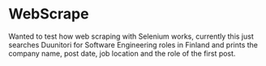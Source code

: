 # WebScrape

Wanted to test how web scraping with Selenium works, currently this just searches Duunitori for Software Engineering roles in Finland and prints the company name, post date, job location and the role of the first post.

